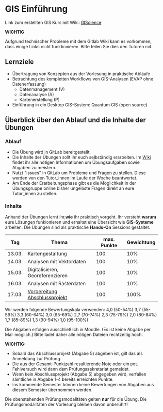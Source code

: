# GIS Einführung

Link zum erstellten GIS Kurs mit Wiki: [GIScience](https://courses.gistools.geog.uni-heidelberg.de/giscience/gis-einfuehrung)

**WICHTIG**

Aufgrund technischer Probleme mit dem Gitlab Wiki kann es vorkommen, dass einige Links nicht funktionieren.
Bitte teilen Sie dies den Tutoren mit.

## Lernziele
* Übertragung von Konzepten aus der Vorlesung in praktische Abläufe
* Betrachtung des kompletten Workflows von GIS-Analysen (EVAP ohne Datenerfassung)
  * Datenmanagement (V)
  * Datenanalyse (A)
  * Kartenerstellung (P)
* Einführung in ein Desktop GIS-System: Quantum GIS (open source)


## Überblick über den Ablauf und die Inhalte der Übungen
### Ablauf
* Die Übung wird in GitLab bereitgestellt.
* Die Inhalte der Übungen sollt ihr euch selbständig erarbeiten. Im [Wiki](https://courses.gistools.geog.uni-heidelberg.de/giscience/gis-einfuehrung/wikis/home-) findet ihr alle nötigen Informationen um Übungsaufgaben sowie Abgaben zu meistern.
* Nutzt "Issues" in GitLab um Probleme und Fragen zu stellen. Diese werden von den Tutor_innen im Laufe der Woche beantwortet.
* Am Ende der Erarbeitungsphase gibt es die Möglichkeit in der Übungsgruppe online bisher ungelöste Fragen direkt an eure Tutor_innen zu stellen.

### Inhalte
Anhand der Übungen lernt ihr,**wie** ihr praktisch vorgeht. Ihr versteht **warum** eure Lösungen funkionieren und erhaltet eine Übersicht wie **GIS-Systeme** arbeiten. Die Übungen sind als praktische **Hands-On** Sessions gestaltet.

| Tag | Thema 	                          | max. Punkte | Gewichtung |
|------------	|-------	                          |-------     	|-------	   |
| 13.03.     	| Kartengestaltung                  | 100         | 10%        |
| 14.03.     	| Analysen mit Vektordaten         	| 100         | 10%        |
| 15.03.     	| Digitalisieren, Georeferenzieren  | 100         | 10%        |
| 16.03.    	 | Analysen mit Rasterdaten    	    | 100         | 10%        |
| 17.03. 	    | [Vorbereitung Abschlussprojekt](https://courses.gistools.geog.uni-heidelberg.de/giscience/gis-einfuehrung/tree/master/abgabe_05_abschlussaufgabe)                 	| 100         | 100%        |

Wir werden folgende Bewertungskala verwenden:
4,0 (50-54%) 3,7 (55-59%) 3,3 (60-64%) 3,0 (65-69%) 2,7 (70-74%) 2,3 (75-79%) 2,0 (80-84%) 1,7 (85-89%) 1,3 (90-94%) 1,0 (95-100%)

Die Abgaben erfolgen ausschließlich in Moodle. (Es ist keine Abgabe per Mail möglich.) Bitte ladet daher alle nötigen Dateien rechtzeitig hoch.

**WICHTIG:**
* Sobald das Abschlussprojekt (Abgabe 5) abgeben ist, gilt das als Anmeldung zur Prüfung.
* Die aus der Gesamt-Punktzahl resultierende Note oder ein pot. Fehlversuch wird dann dem Prüfungssekretariat gemeldet.
* Wenn kein Abschlussprojekt (Abgabe 5) abgegeben wird, verfallen sämtliche in Abgabe 1-4 bereits erreichten Punkte.
* Ins kommende Semester können keine Bewertungen von Abgaben aus diesem Semester übernommen werden.

Die obenstehenden Prüfungsmodalitäten gelten **nur** für die Übung. Die Prüfungsmodalitäten der Vorlesung bleiben davon unberührt!
